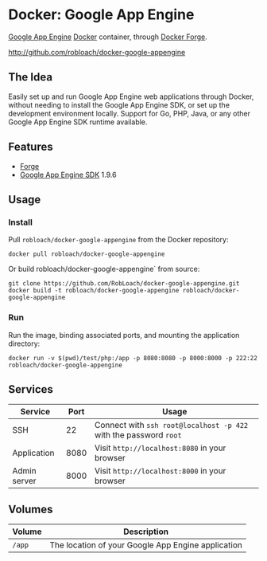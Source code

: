 # Docker: Google App Engine

[Google App Engine](https://developers.google.com/appengine/) [Docker](http://docker.com) container, through [Docker Forge](http://github.com/robloach/forge).

http://github.com/robloach/docker-google-appengine


## The Idea

Easily set up and run Google App Engine web applications through Docker, without
needing to install the Google App Engine SDK, or set up the development
environment locally. Support for Go, PHP, Java, or any other Google App Engine
SDK runtime available.


## Features

* [Forge](../forge)
* [Google App Engine SDK](https://developers.google.com/appengine) 1.9.6


## Usage

### Install

Pull `robloach/docker-google-appengine` from the Docker repository:
```
docker pull robloach/docker-google-appengine
```

Or build robloach/docker-google-appengine` from source:
```
git clone https://github.com/RobLoach/docker-google-appengine.git
docker build -t robloach/docker-google-appengine robloach/docker-google-appengine
```

### Run

Run the image, binding associated ports, and mounting the
application directory:

```
docker run -v $(pwd)/test/php:/app -p 8080:8080 -p 8000:8000 -p 222:22 robloach/docker-google-appengine
```


## Services

Service      | Port | Usage
-------------|------|------
SSH          | 22   | Connect with `ssh root@localhost -p 422` with the password `root`
Application  | 8080 | Visit `http://localhost:8080` in your browser
Admin server | 8000 | Visit `http://localhost:8000` in your browser


## Volumes

Volume          | Description
----------------|-------------
`/app`          | The location of your Google App Engine application
